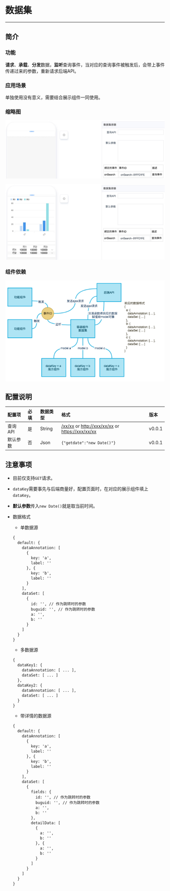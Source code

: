 # 数据集

----

## 简介

### 功能

**请求**、**承载**、**分发**数据，**监听**查询事件，当对应的查询事件被触发后，会带上事件传递过来的参数，重新请求后端API。

### 应用场景

单独使用没有意义，需要结合展示组件一同使用。

### 缩略图

![MacDown Screenshot](images/dataset.png)

![MacDown Screenshot](images/dataset1.png)

### 组件依赖

![](images/panelAndOtherRelation.png)

## 配置说明

|配置项|必填|数据类型|格式|版本|
|:--|:--|:--|:--|:--|
|查询API|是|String|[/xx/xx]() or [http://xxx/xx/xx]() or [https://xxx/xx/xx]()|v0.0.1|
|默认参数|否|Json|`{"getdate":"new Date()"}`|v0.0.1|

## 注意事项

* 目前仅支持`GET`请求。
* `dataKey`需要事先与后端商量好，配置页面时，在对应的展示组件填上`dataKey`。
* **默认参数**传入`new Date()`就是取当前时间。
* 数据格式
  * 单数据源
	 
  ```
  {
    default: {
      dataAnnotation: [
        {
          key: 'a',
          label: ''
        }, {
          key: 'b',
          label: ''
        }
      ],
      dataSet: [
        {
          id: '', // 作为跳转时的参数
          buguid: '', // 作为跳转时的参数
          a: '',
          b: ''
        }
      ]
    }
  }
  ```

  * 多数据源
	 
  ```
  {
    dataKey1: {
      dataAnnotation: [ ... ],
      dataSet: [ ... ]
    },
    dataKey2: {
      dataAnnotation: [ ... ],
      dataSet: [ ... ]
    }
  }
  ```

  * 带详情的数据源
	 
  ```
  {
    default: {
      dataAnnotation: [
        {
          key: 'a',
          label: ''
        }, {
          key: 'b',
          label: ''
        }
      ],
      dataSet: [
        {
          fields: {
            id: '', // 作为跳转时的参数
            buguid: '', // 作为跳转时的参数
            a: '',
            b: ''
          },
          detailData: [
            {
              a: '',
              b: ''
            }, {
              a: '',
              b: ''
            }
          ]
        }
      ]
    }
  }
  ```
